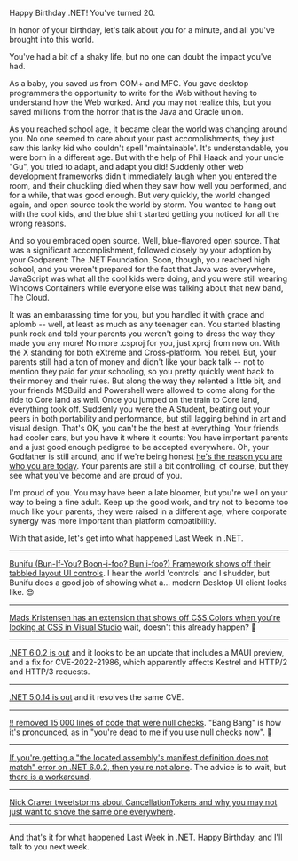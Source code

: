 Happy Birthday .NET!  You've turned 20.

In honor of your birthday, let's talk about you for a minute, and all you've brought into this world.

You've had a bit of a shaky life, but no one can doubt the impact you've had.

As a baby, you saved us from COM+ and MFC.  You gave desktop programmers the opportunity to write for the Web without having to understand how the Web worked.   And you may not realize this, but you saved millions from the horror that is the Java and Oracle union.  

As you reached school age, it became clear the world was changing around you.  No one seemed to care about your past accomplishments, they just saw this lanky kid who couldn't spell 'maintainable'.  It's understandable, you were born in a different age.  But with the help of Phil Haack and your uncle "Gu", you tried to adapt, and adapt you did!  Suddenly other web development frameworks didn't immediately laugh when you entered the room, and their chuckling died when they saw how well you performed, and for a while, that was good enough.  But very quickly, the world changed again, and open source took the world by storm.  You wanted to hang out with the cool kids, and the blue shirt started getting you noticed for all the wrong reasons.

And so you embraced open source.  Well, blue-flavored open source.  That was a significant accomplishment, followed closely by your adoption by your Godparent: The .NET Foundation.  Soon, though, you reached high school, and you weren't prepared for the fact that Java was everywhere, JavaScript was what all the cool kids were doing, and you were still wearing Windows Containers while everyone else was talking about that new band, The Cloud.  

It was an embarassing time for you, but you handled it with grace and aplomb -- well, at least as much as any teenager can.  You started blasting punk rock and told your parents you weren't going to dress the way they made you any more!  No more .csproj for you, just xproj from now on.  With the X standing for both eXtreme and Cross-platform.  You rebel.  But, your parents still had a ton of money and didn't like your back talk -- not to mention they paid for your schooling, so you pretty quickly went back to their money and their rules.  But along the way they relented a little bit, and your friends MSBuild and Powershell were allowed to come along for the ride to Core land as well.  Once you jumped on the train to Core land, everything took off.  Suddenly you were the A Student, beating out your peers in both portability and performance, but still lagging behind in art and visual design. That's OK, you can't be the best at everything.  Your friends had cooler cars, but you have it where it counts: You have important parents and a just good enough pedigree to be accepted everywhere.  Oh, your Godfather is still around, and if we're being honest [he's the reason you are who you are today](https://en.wikipedia.org/wiki/Miguel_de_Icaza).  Your parents are still a bit controlling, of course, but they see what you've become and are proud of you.

I'm proud of you.  You may have been a late bloomer, but you're well on your way to being a fine adult.  Keep up the good work, and try not to become too much like your parents, they were raised in a different age, where corporate synergy was more important than platform compatibility.

With that aside, let's get into what happened Last Week in .NET.

---

[Bunifu (Bun-If-You? Boon-i-foo? Bun i-foo?) Framework shows off their tabbled layout UI controls](https://twitter.com/BunifuFramework/status/1490724424412061699).  I hear the world 'controls' and I shudder, but Bunifu does a good job of showing what a... modern Desktop UI client looks like. 😎

---

[Mads Kristensen has an extension that shows off CSS Colors when you're looking at CSS in Visual Studio](https://twitter.com/mkristensen/status/1491129560209182720) wait, doesn't this already happen? 🌈

---

[.NET 6.0.2 is out](https://github.com/dotnet/core/blob/main/release-notes/6.0/6.0.2/6.0.2.md) and it looks to be an update that includes a MAUI preview, and a fix for CVE-2022-21986, which apparently affects Kestrel and HTTP/2 and HTTP/3 requests.

---

[.NET 5.0.14 is out](https://github.com/dotnet/core/blob/main/release-notes/5.0/5.0.14/5.0.14.md) and it resolves the same CVE.


---

[!! removed 15,000 lines of code that were null checks](https://twitter.com/vcsjones/status/1491162595390533632). "Bang Bang" is how it's pronounced, as in "you're dead to me if you use null checks now". 🔫

---

[If you're getting a "the located assembly's manifest definition does not match" error on .NET 6.0.2, then you're not alone](https://twitter.com/vcsjones/status/1491856648696119296). The advice is to wait, but [there is a workaround](https://github.com/dotnet/core/issues/7176).

---

[Nick Craver tweetstorms about CancellationTokens and why you may not just want to shove the same one everywhere](https://twitter.com/Nick_Craver/status/1491949389300043779).  

---

And that's it for what happened Last Week in .NET.  Happy Birthday, and I'll talk to you next week.
